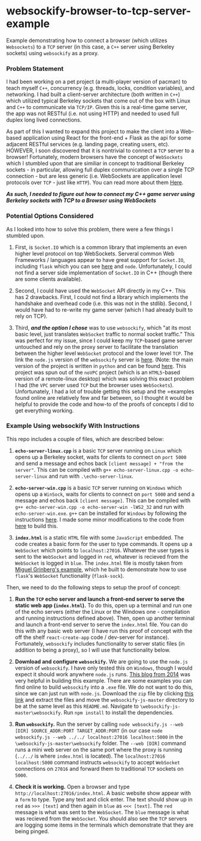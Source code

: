 # websockify-browser-to-tcp-server-example
Example demonstrating how to connect a browser (which utilizes `Websockets`) to a `TCP` server (in this case, a `C++` server using Berkeley sockets) using `websockify` as a proxy.

### Problem Statement
I had been working on a pet project (a multi-player version of pacman) to teach myself `C++`, concurrency (e.g. threads, locks, condition variables), and networking. I had built a client-server architecture (both written in `C++`) which utilized typical Berkeley sockets that come out of the box with Linux and `C++` to communicate via `TCP/IP`. Given this is a real-time game server, the app was not RESTful (i.e. not using HTTP) and needed to used full duplex long lived connections.

As part of this I wanted to expand this project to make the client into a Web-based application using React for the front-end + Flask as the api for some adjacent RESTful services (e.g. landing page, creating users, etc). HOWEVER, I soon discovered that it is nontrivial to connect a `TCP` server to a browser! Fortunately, modern browsers have the concept of `WebSockets` which I stumbled upon that are similiar in concept to traditional Berkeley sockets - in particular, allowing full duplex communication over a single TCP connection - but are less generic (i.e. WebSockets are application level protocols over `TCP` - just like `HTTP`). You can read more about them [Here](https://en.wikipedia.org/wiki/WebSocket).

***As such, I needed to figure out how to connect my C++ game server using Berkeley sockets with TCP to a Browser using WebSockets***

### Potential Options Considered

As I looked into how to solve this problem, there were a few things I stumbled upon. 

1. First, is `Socket.IO` which is a common library that implements an even higher level protocol on top WebSockets. Serveral common Web Frameworks / languages appear to have     great support for `Socket.IO`, including `flask` which you can see [here](https://flask-socketio.readthedocs.io/en/latest/) and `node`. Unfortunately, I could not find a          server side implementation of `Socket.IO` in C++ (though there are some clients available).
 
2. Second, I could have used the `WebSocket` API directly in my C++. This has 2 drawbacks. First, I could not find a  library which implements the handshake and overhead        code (i.e. this was not in the stdlib). Second, I would have had to re-write my game server (which I had already built to rely on TCP). 

3. Third, ***and the option I chose*** was to use `websockify`, which "at its most basic level, just translates `WebSocket` traffic to normal socket traffic." This was perfect for my issue, since I could keep my `TCP`-based game server untouched and rely on the proxy server to facilitate the translation between the higher level `WebSocket` protocol and the lower level `TCP`. The link the `node.js` version of the `websockify` server is [here](https://github.com/novnc/websockify-js). (Note: the main version of the project is written in `python` and can be found [here](https://github.com/novnc/websockify). This project was spun out of the `noVPC` project (which is an `HTML5`-based version of a remote-linux desktop) which was solving this exact problem I had (the `VPC` server used `TCP` but the browser uses `WebSockets`). Unfortunately, I had a lot of trouble getting this setup and the =examples found online are relatively few and far between, so I thought it would be helpful to provide the code and how-to of the proofs of concepts I did to get everything working.
 
### Example Using websockify With Instructions

This repo includes a couple of files, which are described below:

1. **`echo-server-linux.cpp`** is a basic `TCP` server running on `Linux` which opens up a Berkeley socket, waits for clients to connect on `port 5000` and send a message and echos back `[client message] + "from the server"`. This can be compiled with `g++ echo-server-linux.cpp -o echo-server-linux` and run with `.\echo-server-linux`.

2. **`echo-server-win.cpp`** is a basic `TCP` server running on `Windows` which opens up a `WinSock`, waits for clients to connect on `port 5000` and send a message and echos back `[client message]`. This can be compiled with `g++ echo-server-win.cpp -o echo-server-win -lWS2_32` and run with `echo-server-win.exe`. `g++` can be installed for `Windows` by following the instructions [here](https://www3.cs.stonybrook.edu/~alee/g++/g++.html). I made some minor modifications to the code from [here](`https://docs.microsoft.com/en-us/windows/win32/winsock/complete-server-code?redirectedfrom=MSDN`) to build this.

3. **`index.html`** is a static `HTML` file with some `JavaScript` embedded. The code creates a basic form for the user to type commands. It opens up a `WebSocket` which points to `localhost:27016`. Whatever the user types is sent to the `WebSocket` and logged in `red`, whatever is recieved from the `WebSocket` is logged in `blue`. The `index.html` file is mostly taken from [Miguel Grinberg's example](https://github.com/miguelgrinberg/flask-sock/tree/main/example/templates), which he built to demonstrate how to use `flask`'s `WebSocket` functionality (`flask-sock`).

Then, we need to do the following steps to setup the proof of concept:

1. **Run the `TCP` echo server and launch a front-end server to serve the static web app (`index.html`).** To do this, open up a terminal and run one of the echo servers (either the Linux or the Windows one - compilation and running instructions defined above). Then, open up another terminal and launch a front-end server to serve the `index.html` file. You can do this with any basic web server (I have run this proof of concept with the off the shelf `react-create-app` code / dev-server for instance). Fortunately, `websockify` includes functionality to server static files (in addition to being a proxy), so I will use that functionality below.

2. **Download and configure `websockify`.** We are going to use the `node.js` version of `websockify`. I have only tested this on `Windows`, though I would expect it should work anywhere `node.js` runs. [This blog from 2014](https://barkingbogart.wordpress.com/2014/10/08/use-websockify-in-windows/) was very helpful in building this example. There are some examples you can find online to build `websockify` into a `.exe` file. We do not want to do this, since we can just run with `node.js`. Download the `zip` file by clicking [this link](https://github.com/novnc/websockify-js/archive/refs/heads/master.zip) and extract the files and move the `websockify-js-master` directory to be at the same level as this `README.md`. Navigate to `\websockify-js-master\websockify`. Run `npm install` to install the dependencies. 
 
3. **Run `websockify`.** Run the server by calling `node websockify.js --web [DIR] SOURCE_ADDR:PORT TARGET_ADDR:PORT` (in our case `node websockify.js --web ../../ localhost:27016 localhost:5000` in the `\websockify-js-master\websockify` folder. The `--web [DIR]` command runs a mini web server on the same port where the proxy is running (`../../` is where `index.html` is located). The `localhost:27016 localhost:5000` command instructs `websockify` to accept `WebSocket` connections on `27016` and forward them to traditional `TCP` sockets on `5000`.

4. **Check it is working.** 
      Open a browser and type `http://localhost:27016/index.html`. 
      A basic website show appear with a `form` to type. 
      Type any text and click enter. 
      The text should show up in `red` as `>>> [text]` and then again in `blue` as `<<< [text]`. The `red` message is what was sent to the `WebSocket`. The `blue` message is what was recieved from the `WebSocket`. 
      You should also see the `TCP` servers are logging some items in the terminals which demonstrate that they are being pinged.
